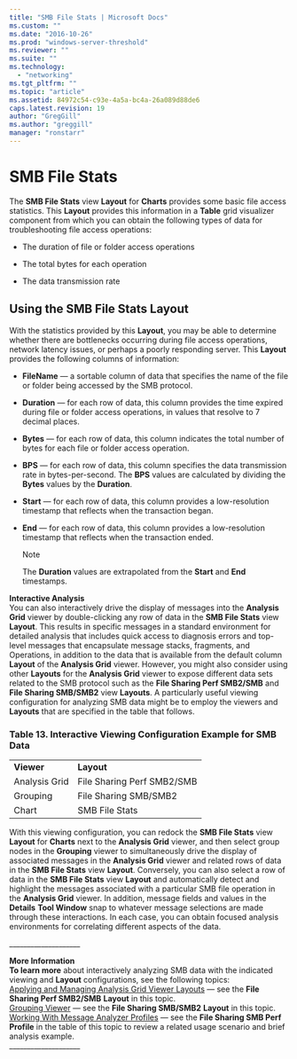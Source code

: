 ```yaml
---
title: "SMB File Stats | Microsoft Docs"
ms.custom: ""
ms.date: "2016-10-26"
ms.prod: "windows-server-threshold"
ms.reviewer: ""
ms.suite: ""
ms.technology: 
  - "networking"
ms.tgt_pltfrm: ""
ms.topic: "article"
ms.assetid: 84972c54-c93e-4a5a-bc4a-26a089d88de6
caps.latest.revision: 19
author: "GregGill"
ms.author: "greggill"
manager: "ronstarr"
---
```

# SMB File Stats
The **SMB File Stats** view **Layout** for **Charts** provides some basic file access statistics. This **Layout** provides this information in a **Table** grid visualizer component from which you can obtain the following types of data for troubleshooting file access operations:  
  
-   The duration of file or folder access operations  
  
-   The total bytes for each operation  
  
-   The data transmission rate  
  
## Using the SMB File Stats Layout  
 With the statistics provided by this **Layout**, you may be able to determine whether there are bottlenecks occurring during file access operations, network latency issues, or perhaps a poorly responding server. This **Layout** provides the following columns of information:  
  
-   **FileName** — a sortable column of data that specifies the name of the file or folder being accessed by the SMB protocol.  
  
-   **Duration** — for each row of data, this column provides the time expired during file or folder access operations, in values that resolve to 7 decimal places.  
  
-   **Bytes** — for each row of data, this column indicates the total number of bytes for each file or folder access operation.  
  
-   **BPS** — for each row of data, this column specifies the data transmission rate in bytes-per-second. The **BPS** values are calculated by dividing the **Bytes** values by the **Duration**.  
  
-   **Start** — for each row of data, this column provides a low-resolution timestamp that reflects when the transaction began.  
  
-   **End** — for each row of data, this column provides a low-resolution timestamp that reflects when the transaction ended.  
  
    > [!NOTE]
    >  The **Duration** values are extrapolated from the **Start** and **End** timestamps.  
  
 **Interactive Analysis**   
You can also interactively drive the display of messages into the **Analysis Grid** viewer by double-clicking any row of data in the **SMB File Stats** view **Layout**. This results in specific messages in a standard environment for detailed analysis that includes quick access to diagnosis errors and top-level messages that encapsulate message stacks, fragments, and Operations, in addition to the data that is available from the default column **Layout** of the **Analysis Grid** viewer.  However,  you might also consider using other **Layouts** for the **Analysis Grid** viewer to expose different data sets related to the SMB protocol such as the **File Sharing Perf SMB2/SMB** and **File Sharing SMB/SMB2** view **Layouts**. A particularly useful viewing configuration for analyzing SMB data might be to employ the viewers and **Layouts** that are specified in the table that follows.  
  
### Table 13. Interactive Viewing Configuration Example for SMB Data  
  
|||  
|-|-|  
|**Viewer**|**Layout**|  
|Analysis Grid|File Sharing Perf SMB2/SMB|  
|Grouping|File Sharing SMB/SMB2|  
|Chart|SMB File Stats|  
  
 With this viewing configuration, you can redock the **SMB File Stats** view **Layout** for **Charts** next to the **Analysis Grid** viewer, and then select group nodes in the **Grouping** viewer to simultaneously drive the display of associated messages in the **Analysis Grid** viewer and related rows of data in the **SMB File Stats** view **Layout**. Conversely, you can also select a row of data in the **SMB File Stats** view **Layout** and automatically detect and highlight the messages associated with a particular SMB file operation in the **Analysis Grid** viewer. In addition, message fields and values in the **Details** **Tool Window** snap to whatever message selections are made through these interactions. In each case, you can obtain focused analysis environments for correlating different aspects of the data.  
  
 ___________________\_  
  
 **More Information**   
 **To learn more** about interactively analyzing SMB data with the indicated viewing and **Layout** configurations, see the following topics:  
[Applying and Managing Analysis Grid Viewer Layouts](applying-and-managing-analysis-grid-viewer-layouts.md) — see the **File Sharing Perf SMB2/SMB** **Layout** in this topic.  
[Grouping Viewer](grouping-viewer.md) — see the **File Sharing SMB/SMB2** **Layout** in this topic.  
[Working With Message Analyzer Profiles](working-with-message-analyzer-profiles.md) — see the **File Sharing SMB Perf** **Profile** in the table of this topic to review a related usage scenario and brief analysis example.  
___________________\_